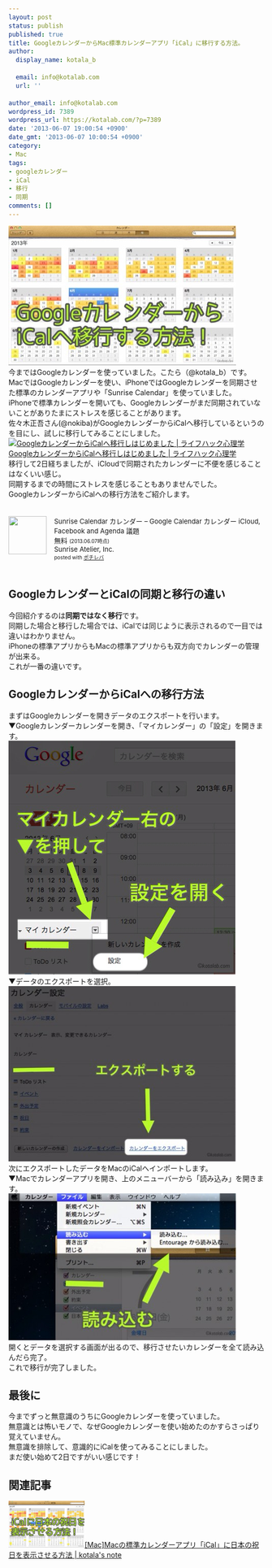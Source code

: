 ```yaml
---
layout: post
status: publish
published: true
title: GoogleカレンダーからMac標準カレンダーアプリ「iCal」に移行する方法。
author:
  display_name: kotala_b

  email: info@kotalab.com
  url: ''

author_email: info@kotalab.com
wordpress_id: 7389
wordpress_url: https://kotalab.com/?p=7389
date: '2013-06-07 19:00:54 +0900'
date_gmt: '2013-06-07 10:00:54 +0900'
category:
- Mac
tags:
- googleカレンダー
- iCal
- 移行
- 同期
comments: []
---
```

<p><img src="/wp-content/uploads/ical_130607-448x275.jpg" alt="ical_130607" width="448" height="275" class="alignnone size-large wp-image-7395" /><br />
今まではGoogleカレンダーを使っていました。こたら（@kotala_b）です。<br />
MacではGoogleカレンダーを使い、iPhoneではGoogleカレンダーを同期させた標準のカレンダーアプリや「Sunrise Calendar」を使っていました。<br />
iPhoneで標準カレンダーを開いても、Googleカレンダーがまだ同期されていないことがありたまにストレスを感じることがあります。<br />
佐々木正吾さん(@nokiba)がGoogleカレンダーからiCalへ移行しているというのを目にし、試しに移行してみることにしました。<br />
<a href="http://mindhack.sakura.ne.jp/archives/716" target="_blank"><img  class="alignleft" src="https://capture.heartrails.com/150x130?http://mindhack.sakura.ne.jp/archives/716" alt="GoogleカレンダーからiCalへ移行しはじめました | ライフハック心理学" width="150" height="130" /></a><a href="http://mindhack.sakura.ne.jp/archives/716" target="_blank">GoogleカレンダーからiCalへ移行しはじめました | ライフハック心理学</a><a href="https://b.hatena.ne.jp/entry/http://mindhack.sakura.ne.jp/archives/716" target="_blank"><img border="0" src="https://b.hatena.ne.jp/entry/image/http://mindhack.sakura.ne.jp/archives/716" alt="" /></a><br style="clear:both;" />移行して2日経ちましたが、iCloudで同期されたカレンダーに不便を感じることはなくいい感じ。<br />
同期するまでの時間にストレスを感じることもありませんでした。<br />
GoogleカレンダーからiCalへの移行方法をご紹介します。</p>
<div class="pochireba" style="text-align:left;font-size:small;padding:20px 0;/zoom: 1;overflow: hidden;"><span class="removed_link" title="click.linksynergy.com/fs-bin/click?id=d2yYUp776R4&amp;subid=&amp;offerid=94348.1&amp;type=3&amp;tmpid=3910&amp;RD_PARM1=https%253A%252F%252Fitunes.apple.com%252Fjp%252Fapp%252Fsunrise-calendar-karenda-google%252Fid599114150%253Fmt%253D8%2526uo%253D4"><img src="http://a1012.phobos.apple.com/us/r1000/076/Purple/v4/df/23/ab/df23ab7e-263d-1799-721f-6f684588eae5/mzl.wihuofom.jpg" width="75" height="75" style="float:left;margin:0 15px 0 0;" class="pochi_img" ></span>
<div class="pochi_info" style="text-align:left;/zoom: 1;overflow: hidden;">
<div class="pochi_name"><span class="removed_link" title="click.linksynergy.com/fs-bin/click?id=d2yYUp776R4&amp;subid=&amp;offerid=94348.1&amp;type=3&amp;tmpid=3910&amp;RD_PARM1=https%253A%252F%252Fitunes.apple.com%252Fjp%252Fapp%252Fsunrise-calendar-karenda-google%252Fid599114150%253Fmt%253D8%2526uo%253D4">Sunrise Calendar カレンダー &ndash; Google Calendar カレンダー iCloud, Facebook and Agenda 議題</span></div>
<div class="pochi_price" style="display:inline;">無料</div>
<div class="pochi_time" style="font-size:x-small;display:inline;">(2013.06.07時点)</div>
<div class="pochi_seller"><span class="removed_link" title="click.linksynergy.com/fs-bin/click?id=d2yYUp776R4&amp;subid=&amp;offerid=94348.1&amp;type=3&amp;tmpid=3910&amp;RD_PARM1=https%253A%252F%252Fitunes.apple.com%252Fjp%252Fartist%252Fsunrise-atelier-inc.%252Fid599114153%253Fuo%253D4">Sunrise Atelier, Inc.</span></div>
<div class="pochi_post" style="font-size:x-small;">posted with <a href="https://pochireba.com">ポチレバ</a></div>
</div>
<div class="pochireba-footer" style="clear: left"></div>
</div>
<!--more-->
<h2>GoogleカレンダーとiCalの同期と移行の違い</h2>
<p>今回紹介するのは<strong>同期ではなく移行</strong>です。<br />
同期した場合と移行した場合では、iCalでは同じように表示されるので一目では違いはわかりません。<br />
iPhoneの標準アプリからもMacの標準アプリからも双方向でカレンダーの管理が出来る。<br />
これが一番の違いです。</p>
<h2>GoogleカレンダーからiCalへの移行方法</h2>
<p>まずはGoogleカレンダーを開きデータのエクスポートを行います。<br />
▼Googleカレンダーカレンダーを開き、「マイカレンダー」の「設定」を開きます。<br />
<img src="/wp-content/uploads/ical_130607_01.jpg" alt="ical_130607_01" width="447" height="460" class="alignnone size-full wp-image-7391" /><br />
▼データのエクスポートを選択。<br />
<img src="/wp-content/uploads/ical_130607_02-448x345.jpg" alt="ical_130607_02" width="448" height="345" class="alignnone size-large wp-image-7392" /><br />
次にエクスポートしたデータをMacのiCalへインポートします。<br />
▼Macでカレンダーアプリを開き、上のメニューバーから「読み込み」を開きます。<br />
<img src="/wp-content/uploads/ical_130607_03-448x289.jpg" alt="ical_130607_03" width="448" height="289" class="alignnone size-large wp-image-7394" /><br />
開くとデータを選択する画面が出るので、移行させたいカレンダーを全て読み込んだら完了。<br />
これで移行が完了しました。</p>
<h2>最後に</h2>
<p>今までずっと無意識のうちにGoogleカレンダーを使っていました。<br />
無意識とは怖いモノで、なぜGoogleカレンダーを使い始めたのかすらさっぱり覚えていません。<br />
無意識を排除して、意識的にiCalを使ってみることにしました。<br />
まだ使い始めて2日ですがいい感じです！</p>
<h2 class="rele">関連記事</h2>
<p><a href="/ical-japanese-holiday" target="_blank"><img  class="alignleft" src="/wp-content/uploads/icalholiday_130610-448x275.jpg" alt="[Mac]Macの標準カレンダーアプリ「iCal」に日本の祝日を表示させる方法 | kotala's note" width="150" /></a><a href="/ical-japanese-holiday" target="_blank">[Mac]Macの標準カレンダーアプリ「iCal」に日本の祝日を表示させる方法 | kotala's note</a><br style="clear:both;" /></p>
